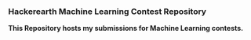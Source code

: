 ### Hackerearth Machine Learning Contest Repository

**This Repository hosts my submissions for Machine Learning contests.**

